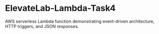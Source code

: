 # ElevateLab-Lambda-Task4
AWS serverless Lambda function demonstrating event-driven architecture, HTTP triggers, and JSON responses.
